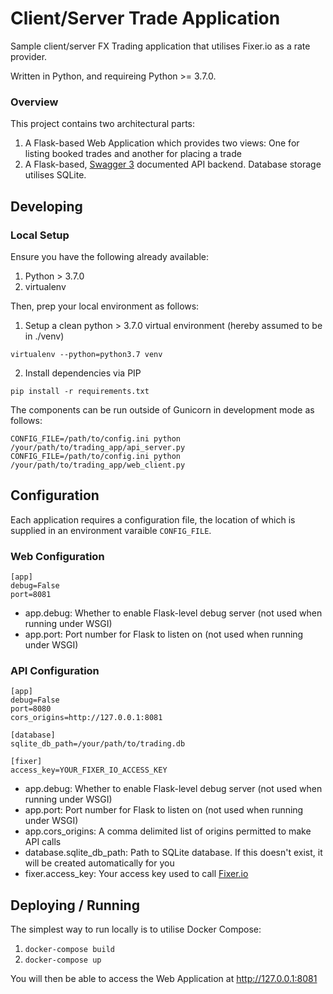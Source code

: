 # Client/Server Trade Application

Sample client/server FX Trading application that utilises Fixer.io as a rate provider.

Written in Python, and requireing Python >= 3.7.0.

### Overview

This project contains two architectural parts:
1. A Flask-based Web Application which provides two views: One for listing booked trades and another for placing a trade
2. A Flask-based, [Swagger 3](https://swagger.io/) documented API backend. Database storage utilises SQLite.

## Developing

### Local Setup

Ensure you have the following already available:

1. Python > 3.7.0
2. virtualenv

Then, prep your local environment as follows:

1. Setup a clean python > 3.7.0 virtual environment (hereby assumed to be in ./venv)
 ```
 virtualenv --python=python3.7 venv
 ```
2. Install dependencies via PIP 
 ```
 pip install -r requirements.txt
 ```

The components can be run outside of Gunicorn in development mode as follows:
```
CONFIG_FILE=/path/to/config.ini python /your/path/to/trading_app/api_server.py
CONFIG_FILE=/path/to/config.ini python /your/path/to/trading_app/web_client.py
```

###

## Configuration

Each application requires a configuration file, the location of which is supplied in an environment varaible `CONFIG_FILE`.

### Web Configuration

```
[app]
debug=False
port=8081
```

- app.debug: Whether to enable Flask-level debug server (not used when running under WSGI)
- app.port: Port number for Flask to listen on (not used when running under WSGI)

### API Configuration

```
[app]
debug=False
port=8080
cors_origins=http://127.0.0.1:8081

[database]
sqlite_db_path=/your/path/to/trading.db

[fixer]
access_key=YOUR_FIXER_IO_ACCESS_KEY
```

- app.debug: Whether to enable Flask-level debug server (not used when running under WSGI)
- app.port: Port number for Flask to listen on (not used when running under WSGI)
- app.cors_origins: A comma delimited list of origins permitted to make API calls
- database.sqlite_db_path: Path to SQLite database. If this doesn't exist, it will be created automatically for you
- fixer.access_key: Your access key used to call [Fixer.io](https://fixer.io)

## Deploying / Running

The simplest way to run locally is to utilise Docker Compose:

1. `docker-compose build`
2. `docker-compose up`

You will then be able to access the Web Application at http://127.0.0.1:8081